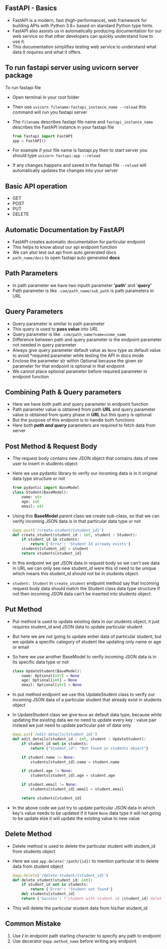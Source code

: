 ## FastAPI - Basics

- FastAPI is a modern, fast (high-performance), web framework for building APIs with Python 3.8+ based on standard Python type hints.
- FastAPI also assists us in automatically producing documentation for our web service so that other developers can quickly understand how to use it.
- This documentation simplifies testing web service to understand what data it requires and what it offers.

## To run fastapi server using uvicorn server package

To run fastapi file

- Open terminal in your root folder
- Then use  `uvicorn filename:fastapi_instance_name --reload` this command will run you fastapi server
- The `filename` describes fastapi file name and `fastapi_instance_name` describes the FastAPI instance in your fastapi file

  ```python
  from fastapi import FastAPI
  app = FastAPI()
  ```
- For example if your file name is fastapi.py then to start server you should type `uvicorn fastapi:app --reload`
- If any changes happens and saved in the fastapi file `--reload` will automatically updates the changes into your server

## Basic API operation

- GET
- POST
- PUT
- DELETE

## Automatic Documentation by FastAPI

- FastAPI creates automatic documentation for particular endpoint
- This helps to know about our api endpoint function
- We can also test out api from auto generated docs
- `path_name/docs` to open fastapi auto generated **docs**

## Path Parameters

- In path parameter we have two inputh parameter **'path'** and '**query'**
- Path parameter is like `.com/path_name/sub_path` is path parameters in URL

## Query Parameters

- Query parameter is similar to path parameter
- This query is used to **pass value** into *URL*
- Query parameter is like `.com/path_name?name=some_name`
- Difference between path and query parameter is the endpoint parameter not needed in query parameter
- Always give query parameter default value as  `None`  type as default value to avoid *required parameter while testing the API in docs mode
- Enclose the parameter str within Optional because the given str parameter for that endpoint is optional in that endpoint
- We cannot place optional parameter before required parameter in endpoint function

## Combining Path & Query parameters

- Here we have both path and query parameter in endpoint function
- Path parameter value is obtained from path **URL** and query parameter value is obtained from query phase in **URL** but this query is optional
- But the purpose of this endpoint is to handle both functions
- Here both ***path and query*** parameters are required to fetch data from server

## Post Method & Request Body

- The request body contains new JSON object that contains data of new user to insert in students object
- Here we use pydantic library to verify our incoming data is in it original data type structure or not

  ```python
  from pydantic import BaseModel
  class Student(BaseModel):
      name: str
      age: int
      email: str
  ```
- Using this **BaseModel** parent class we create sub-class, so that we can verify incoming JSON data is in that particular data type or not

  ```python
  @app.post('/create-student/{student_id}')
  def create_student(student_id : int, student : Student):
      if student_id in students:
          return {'Error': 'Student Id already exists'}
      students[student_id] = student
      return students[student_id]
  ```
- In this endpoint we get JSON data in request body so we can't see data in URL we can only see new student_id were this id need to be unique which means this student_id should not be in students object.
- `student: Student` in `create_student` endpoint method say that incoming request body data should match the Student class data type structure if not then incoming JSON data can't be inserted into students object.

## Put Method

- Put method is used to update existing data in our students object, it just requires student_id and JSON data to update particular student
- But here we are not going to update entier data of particular student, but we update a specific category of student like updating only name or age or email
- So here we use another BaseModel to verify incoming JSON data is in its specific data type or not

  ```python
  class UpdateStudent(BaseModel):
      name: Optional[str] = None
      age: Optional[int] = None
      email: Optional[str] = None

  ```
- In put method endpoint we use this UpdateStudent class to verify our incoming JSON data of a particular student that already exist in students object
- In UpdateStudent class we give `None` as default data type, because while updating the existing data we no need to update every key : value pair instead we just need to update particular pair of data only

  ```python
  @app.put('/edit-details/{student_id}')
  def edit_details(student_id : int, student : UpdateStudent):
      if student_id not in students:
          return {"Student_id": "Not found in students object"}

      if student.name != None:
          students[student_id].name = student.name

      if student.age != None:
          students[student_id].age = student.age

      if student.email != None:
          students[student_id].email = student.email

      return students[student_id]
  ```
- In the above code we just try to update particular *JSON* data in which key's value needs to be updated if it have `None` data type it will not going to be update else it will update the existing value to new value

## Delete Method

- Delete method is used to delete the particular student with student_id from students object
- Here we use `app.delete('/path/{id})` to mention particular id to delete data from student object

  ```python
  @app.delete('/delete-student/{student_id}')
  def delete_student(student_id: int):
      if student_id not in students:
          return {'Error': 'Student not found'}
      del students[student_id]
      return {'Success': f'student with student id {student_id} deleted successfully'}
  ```
- This will delete the particular student data from his/her student_id

## Common Mistake

1. Use  **/**  in endpoint path starting character to specify any path to endpoint
2. Use decerator `@app.method_name` before writing any endpoint
